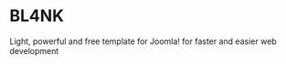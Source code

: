 # BL4NK

Light, powerful and free template for Joomla! for faster and easier web development







